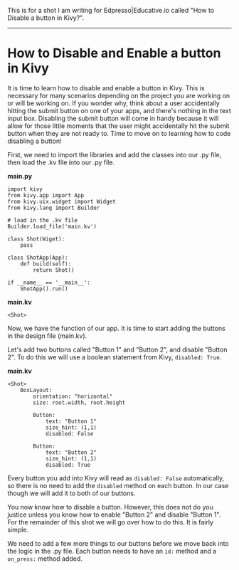 This is for a shot I am writing for Edpresso|Educative.io called "How to Disable a button in Kivy?".

--------------------------------------------------------------------------------------------------------------------------

# **How to Disable and Enable a button in Kivy**

It is time to learn how to disable and enable a button in Kivy. This is necessary for many scenarios depending on the project you are working on or will be working on. If you wonder why, think about a user accidentally hitting the submit button on one of your apps, and there's nothing in the text input box. Disabling the submit button will come in handy because it will allow for those little moments that the user might accidentally hit the submit button when they are not ready to. Time to move on to learning how to code disabling a button!

First, we need to import the libraries and add the classes into our .py file, then load the .kv file into our .py file.

**main.py**<br>
 
    import kivy
    from kivy.app import App
    from kivy.uix.widget import Widget
    from kivy.lang import Builder
    
    # load in the .kv file
    Builder.load_file('main.kv')
    
    class Shot(Wiget):
        pass
    
    class ShotApp(App):
        def build(self):
            return Shot()
            
    if __name__ == '__main__':
        ShotApp().run()
        
**main.kv**<br>

    <Shot>

Now, we have the function of our app. It is time to start adding the buttons in the design file (main.kv).

Let's add two buttons called "Button 1" and "Button 2", and disable "Button 2". To do this we will use a boolean statement from Kivy, `disabled: True`.

**__main.kv__**

    <Shot>
        BoxLayout:
            orientation: "horizontal"
            size: root.width, root.height
        
            Button:
                text: "Button 1"
                size_hint: (1,1)
                disabled: False
                
            Button:
                text: "Button 2"
                size_hint: (1,1)
                disabled: True

Every button you add into Kivy will read as `disabled: False` automatically, so there is no need to add the `disabled` method on each button. In our case though we will add it to both of our buttons.

You now know how to disable a button. However, this does not do you justice unless you know how to enable "Button 2" and disable "Button 1". For the remainder of this shot we will go over how to do this. It is fairly simple.

We need to add a few more things to our buttons before we move back into the logic in the .py file. Each button needs to have an `id:` method and a `on_press:` method added.


